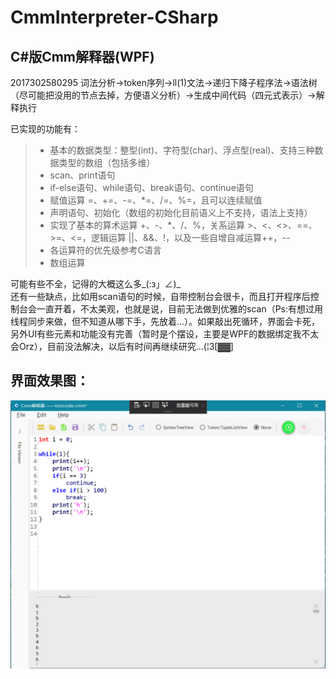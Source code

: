 # CmmInterpreter-CSharp
## C#版Cmm解释器(WPF)
2017302580295
词法分析->token序列->ll(1)文法->递归下降子程序法->语法树（尽可能把没用的节点去掉，方便语义分析）->生成中间代码（四元式表示）->解释执行  

已实现的功能有：  
> + 基本的数据类型：整型(int)、字符型(char)、浮点型(real)、支持三种数据类型的数组（包括多维）  
> + scan、print语句  
> + if-else语句、while语句、break语句、continue语句    
> + 赋值运算 =、+=、-=、*=、/=、%=，且可以连续赋值  
> + 声明语句、初始化（数组的初始化目前语义上不支持，语法上支持）  
> + 实现了基本的算术运算 +、-、*、/、%，关系运算 >、<、<>、==、>=、<=，逻辑运算 ||、&&、!，以及一些自增自减运算++，--  
> + 各运算符的优先级参考C语言  
> + 数组运算  

可能有些不全，记得的大概这么多_(:з」∠)_  
还有一些缺点，比如用scan语句的时候，自带控制台会很卡，而且打开程序后控制台会一直开着，不太美观，也就是说，目前无法做到优雅的scan（Ps:有想过用线程同步来做，但不知道从哪下手，先放着...）。如果敲出死循环，界面会卡死，另外UI有些元素和功能没有完善（暂时是个摆设，主要是WPF的数据绑定我不太会Orz），目前没法解决，以后有时间再继续研究...(¦3[▓▓]  

## 界面效果图：  
![avatar](https://github.com/chris-liu1998/CmmInterpreter-CSharp/blob/master/CmmInterpreter/Resources/GUI.jpg)
